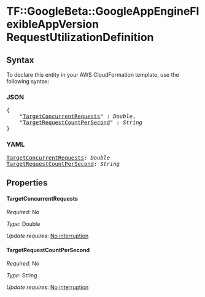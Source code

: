 # TF::GoogleBeta::GoogleAppEngineFlexibleAppVersion RequestUtilizationDefinition

## Syntax

To declare this entity in your AWS CloudFormation template, use the following syntax:

### JSON

<pre>
{
    "<a href="#targetconcurrentrequests" title="TargetConcurrentRequests">TargetConcurrentRequests</a>" : <i>Double</i>,
    "<a href="#targetrequestcountpersecond" title="TargetRequestCountPerSecond">TargetRequestCountPerSecond</a>" : <i>String</i>
}
</pre>

### YAML

<pre>
<a href="#targetconcurrentrequests" title="TargetConcurrentRequests">TargetConcurrentRequests</a>: <i>Double</i>
<a href="#targetrequestcountpersecond" title="TargetRequestCountPerSecond">TargetRequestCountPerSecond</a>: <i>String</i>
</pre>

## Properties

#### TargetConcurrentRequests

_Required_: No

_Type_: Double

_Update requires_: [No interruption](https://docs.aws.amazon.com/AWSCloudFormation/latest/UserGuide/using-cfn-updating-stacks-update-behaviors.html#update-no-interrupt)

#### TargetRequestCountPerSecond

_Required_: No

_Type_: String

_Update requires_: [No interruption](https://docs.aws.amazon.com/AWSCloudFormation/latest/UserGuide/using-cfn-updating-stacks-update-behaviors.html#update-no-interrupt)

